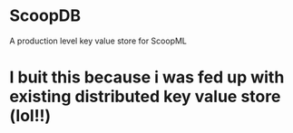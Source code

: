 # ScoopDB
A production level key value store for ScoopML

# I buit this because i was fed up with existing distributed key value store (lol!!)
